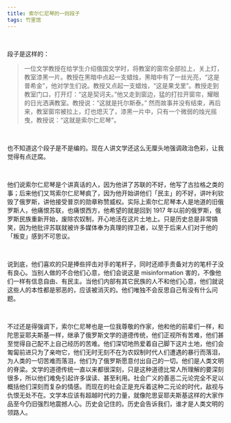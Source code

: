 ```yaml
---
title: 索尔仁尼琴的一则段子
tags: 竹里馆
---
```


<br/>

段子是这样的：

> 一位文学教授在给学生介绍俄国文学时，将教室的窗帘全部拉上，关上灯，教室漆黑一片。教授在黑暗中点起一支蜡烛，黑暗中有了一丝光亮，“这是普希金”，他对学生们说。教授又点起一支蜡烛，“这是果戈里”。教授走到教室门口，打开灯：“这是契诃夫。”他又走到窗边，猛的打拉开窗帘，耀眼的日光洒满教室。教授说：“这就是托尔斯泰。” 然而故事并没有结束，再后来，教室窗帘被拉上，灯也熄灭了，漆黑一片中，只有一个微弱的烛光摇曳，教授说：“这就是索尔仁尼琴”。

<br/>

也不知道这个段子是不是编的。现在人讲文学还这么无厘头地强调政治色彩，让我觉得有点迂腐。

<br/>

他们说索尔仁尼琴是个讲真话的人，因为他讲了苏联的不好，他写了古拉格之类的事；后来他们又骂索尔仁尼琴疯了，因为他开始讲他们「民主」的不好，讲叶利钦毁了俄罗斯，讲他接受普京的勋章称赞威权。实际上索尔仁尼琴本人是地道的旧俄罗斯人，他痛恨苏联，也痛恨西方，他希望的就是回到 1917 年以前的俄罗斯，俄罗斯民族重新开始，废除农奴制，开心地活在这片土地上。只是历史总是非常搞笑，因为他批评苏联就被许多媒体奉为真理的捍卫者，以至于后来人们对于他的「叛变」感到不可思议。

<br/>

说到底，他们喜欢的只是捧些抨击对手的笔杆子，同时还顺手责备对方的笔杆子没有良心。当别人做的不合他们心意，他们会说这是 misinformation 害的，不像他们一样有信息自由、有民主。当他们内部有其它民族的人不和他们心意，他们就说这些人的本性都是邪恶的，应该被消灭的。他们唯独不会反思自己有没有什么问题。

<br/>

不过还是得强调下，索尔仁尼琴也是一位我尊敬的作家，他和他的前辈们一样，和陀思妥耶夫斯基一样，继承了俄罗斯文学的道德传统，他们正视所有苦难，他们甚至觉得自己配不上自己经历的苦难。他们深切地热爱着自己脚下这片土地，他们会匍匐前进只为了亲吻它，他们无时无刻不在为农奴制时代人们遭遇的暴行而落泪，为人类的一切苦难而落泪，他们为了俄罗斯愿意付出自己的一切。他们是人类文明的脊梁。文学的道德传统一直以来都很深刻，只是这种道德比常人所理解的要深刻很多，所以他们难免引起许多误读、甚至利用。社会广义的善恶二元论完全不足以概括他们深刻而复杂的情感。而现在的社会正是充斥着这种二元论的时代，敌视与仇恨无处不在。文学本应该有超越时代的力量，就像陀思妥耶夫斯基这样的大家作品至今仍旧强烈地震撼人心。历史会记住的。历史会告诉我们，谁才是人类文明的领路人。